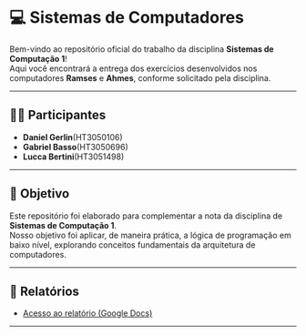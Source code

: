 # 💻 Sistemas de Computadores

Bem-vindo ao repositório oficial do trabalho da disciplina **Sistemas de Computação 1**!  
Aqui você encontrará a entrega dos exercícios desenvolvidos nos computadores **Ramses** e **Ahmes**, conforme solicitado pela disciplina.

---

## 👨‍💻 Participantes

- **Daniel Gerlin**(HT3050106)
- **Gabriel Basso**(HT3050696)
- **Lucca Bertini**(HT3051498)

---

## 🎯 Objetivo

Este repositório foi elaborado para complementar a nota da disciplina de **Sistemas de Computação 1**.  
Nosso objetivo foi aplicar, de maneira prática, a lógica de programação em baixo nível, explorando conceitos fundamentais da arquitetura de computadores.

---

## 📄 Relatórios

- [Acesso ao relatório (Google Docs)](https://docs.google.com/document/d/16H1d4N3nVLHHWmeO_-WNZyjiya6rr3HEGb6-vosmv2o/edit?usp=sharing)

---
